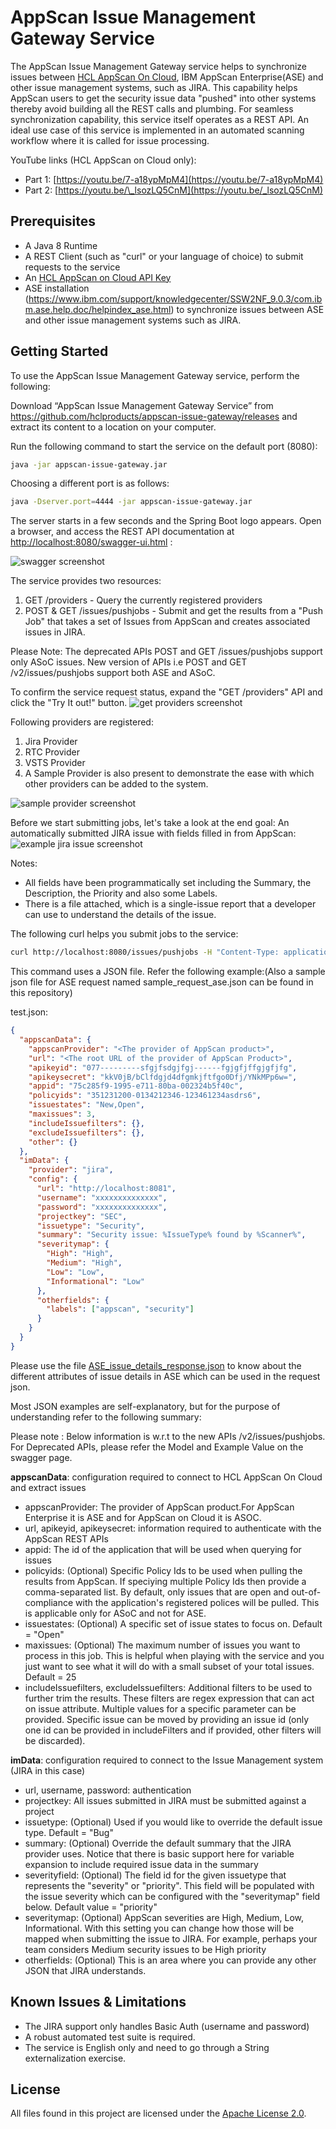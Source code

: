 # AppScan Issue Management Gateway Service

The AppScan Issue Management Gateway service helps to synchronize issues between [HCL AppScan On Cloud](https://cloud.appscan.com/), IBM AppScan Enterprise(ASE) and other issue management systems, such as JIRA. This capability helps AppScan users to get the security issue data "pushed" into other systems thereby avoid building all the REST calls and plumbing. For seamless synchronization capability, this service itself operates as a REST API.
An ideal use case of this service is implemented in an automated scanning workflow where it is called for issue processing.

YouTube links (HCL AppScan on Cloud only):

- Part 1: [https://youtu.be/7-a18ypMpM4](https://youtu.be/7-a18ypMpM4)
- Part 2: [https://youtu.be/\_lsozLQ5CnM](https://youtu.be/_lsozLQ5CnM)

## Prerequisites

- A Java 8 Runtime
- A REST Client (such as "curl" or your language of choice) to submit requests to the service
- An [HCL AppScan on Cloud API Key](https://help.hcltechsw.com/appscan/ASoC/appseccloud_generate_api_key_cm.html?query=API%20key)
- ASE installation (<https://www.ibm.com/support/knowledgecenter/SSW2NF_9.0.3/com.ibm.ase.help.doc/helpindex_ase.html>) to synchronize issues between ASE and other issue management systems such as JIRA.

## Getting Started

To use the AppScan Issue Management Gateway service, perform the following:

Download “AppScan Issue Management Gateway Service” from <https://github.com/hclproducts/appscan-issue-gateway/releases> and extract its content to a location on your computer.

Run the following command to start the service on the default port (8080):

```sh
java -jar appscan-issue-gateway.jar
```

Choosing a different port is as follows:

```sh
java -Dserver.port=4444 -jar appscan-issue-gateway.jar
```

The server starts in a few seconds and the Spring Boot logo appears. Open a browser, and access the REST API documentation at [http://localhost:8080/swagger-ui.html](http://localhost:8080/swagger-ui.html) :

![swagger screenshot](docs/images/swagger.png?raw=true)

The service provides two resources:

1. GET /providers - Query the currently registered providers
2. POST & GET /issues/pushjobs - Submit and get the results from a "Push Job" that takes a set of Issues from AppScan and creates associated issues in JIRA.

Please Note: The deprecated APIs POST and GET /issues/pushjobs support only ASoC issues. New version of APIs i.e POST and GET /v2/issues/pushjobs support both ASE and ASoC.

To confirm the service request status, expand the "GET /providers" API and click the "Try It out!" button.
![get providers screenshot](docs/images/tryitout.png?raw=true)

Following providers are registered:

1. Jira Provider
2. RTC Provider
3. VSTS Provider
4. A Sample Provider is also present to demonstrate the ease with which other providers can be added to the system.

![sample provider screenshot](docs/images/providers.png?raw=true)

Before we start submitting jobs, let's take a look at the end goal: An automatically submitted JIRA issue with fields filled in from AppScan:
![example jira issue screenshot](docs/images/jirabug.png?raw=true)

Notes:

- All fields have been programmatically set including the Summary, the Description, the Priority and also some Labels.
- There is a file attached, which is a single-issue report that a developer can use to understand the details of the issue.

The following curl helps you submit jobs to the service:

```sh
curl http://localhost:8080/issues/pushjobs -H "Content-Type: application/json" -H "Accept: application/json" -X POST -d @test.json
```

This command uses a JSON file. Refer the following example:(Also a sample json file for ASE request named sample_request_ase.json can be found in this repository)

test.json:

```json
{
  "appscanData": {
    "appscanProvider": "<The provider of AppScan product>",
    "url": "<The root URL of the provider of AppScan Product>",
    "apikeyid": "077---------sfgjfsdgjfgj------fgjgfjffgjgfjfg",
    "apikeysecret": "kkV0jB/bClfdgjd4dfgmkjftfgo0Dfj/YNkMPp6w=",
    "appid": "75c285f9-1995-e711-80ba-002324b5f40c",
    "policyids": "351231200-0134212346-123461234asdrs6",
    "issuestates": "New,Open",
    "maxissues": 3,
    "includeIssuefilters": {},
    "excludeIssuefilters": {},
    "other": {}
  },
  "imData": {
    "provider": "jira",
    "config": {
      "url": "http://localhost:8081",
      "username": "xxxxxxxxxxxxxx",
      "password": "xxxxxxxxxxxxxx",
      "projectkey": "SEC",
      "issuetype": "Security",
      "summary": "Security issue: %IssueType% found by %Scanner%",
      "severitymap": {
        "High": "High",
        "Medium": "High",
        "Low": "Low",
        "Informational": "Low"
      },
      "otherfields": {
        "labels": ["appscan", "security"]
      }
    }
  }
}
```

Please use the file [ASE_issue_details_response.json](docs/samples/ase/ASE_issue_details_response.json) to know about the different attributes of issue details in ASE which can be used in the request json.

Most JSON examples are self-explanatory, but for the purpose of understanding refer to the following summary:

Please note : Below information is w.r.t to the new APIs /v2/issues/pushjobs. For Deprecated APIs, please refer the Model and Example Value on the swagger page.

**appscanData**: configuration required to connect to HCL AppScan On Cloud and extract issues

- appscanProvider: The provider of AppScan product.For AppScan Enterprise it is ASE and for AppScan on Cloud it is ASOC.
- url, apikeyid, apikeysecret: information required to authenticate with the AppScan REST APIs
- appid: The id of the application that will be used when querying for issues
- policyids: (Optional) Specific Policy Ids to be used when pulling the results from AppScan. If speciying multiple Policy Ids then provide a comma-separated list. By default, only issues that are open and out-of-compliance with the application's registered polices will be pulled. This is applicable only for ASoC and not for ASE.
- issuestates: (Optional) A specific set of issue states to focus on. Default = "Open"
- maxissues: (Optional) The maximum number of issues you want to process in this job. This is helpful when playing
  with the service and you just want to see what it will do with a small subset of your total issues. Default = 25
- includeIssuefilters, excludeIssuefilters: Additional filters to be used to further trim the results. These filters are regex expression that can act on issue attribute. Multiple values for a specific parameter can be provided. Specific issue can be moved by providing an issue id (only one id can be provided in includeFilters and if provided, other filters will be discarded).

**imData**: configuration required to connect to the Issue Management system (JIRA in this case)

- url, username, password: authentication
- projectkey: All issues submitted in JIRA must be submitted against a project
- issuetype: (Optional) Used if you would like to override the default issue type. Default = "Bug"
- summary: (Optional) Override the default summary that the JIRA provider uses. Notice that there is basic support here for variable expansion to include required issue data in the summary
- severityfield: (Optional) The field id for the given issuetype that represents the "severity" or "priority". This field will be populated with the issue severity which can be configured with the "severitymap" field below. Default value = "priority"
- severitymap: (Optional) AppScan severities are High, Medium, Low, Informational. With this setting you can change how those will be mapped when submitting the issue to JIRA. For example, perhaps your team considers Medium security issues to be High priority
- otherfields: (Optional) This is an area where you can provide any other JSON that JIRA understands.

## Known Issues & Limitations

- The JIRA support only handles Basic Auth (username and password)
- A robust automated test suite is required.
- The service is English only and need to go through a String externalization exercise.

## License

All files found in this project are licensed under the [Apache License 2.0](LICENSE.txt).
